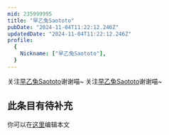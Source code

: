 ```yaml
---
mid: 235999995
title: "早乙兔Saototo"
pubDate: "2024-11-04T11:22:12.246Z"
updatedDate: "2024-11-04T11:22:12.246Z"
profile:
  {
    Nickname: ["早乙兔Saototo"],
  }
---
```


关注[早乙兔Saototo](https://space.bilibili.com/235999995)谢谢喵~ 关注[早乙兔Saototo](https://space.bilibili.com/235999995)谢谢喵~

## 此条目有待补充
你可以在[这里](https://github.com/Yuhanawa/VTuber.ICU-Content/edit/master/v/早乙兔Saototo/index.md)编辑本文
